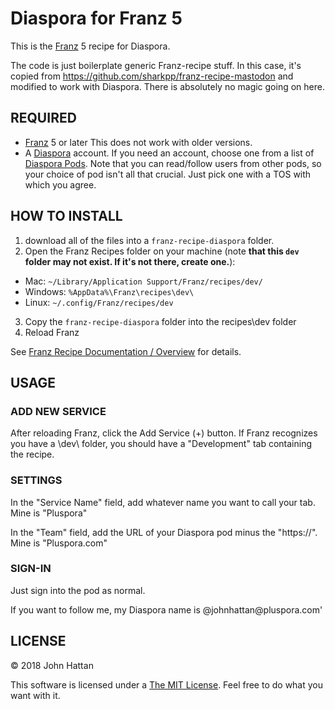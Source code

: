 # Diaspora for Franz 5

This is the [Franz](https://meetfranz.com/) 5 recipe for Diaspora.

The code is just boilerplate generic Franz-recipe stuff. In this case, it's copied from https://github.com/sharkpp/franz-recipe-mastodon and modified to work with Diaspora. There is absolutely no magic going on here.

## REQUIRED

* [Franz](https://meetfranz.com/) 5 or later
  This does not work with older versions.
* A [Diaspora](https://diasporafoundation.org/) account. If you need an account, choose one from a list of [Diaspora Pods](https://podupti.me/).
  Note that you can read/follow users from other pods, so your choice of pod isn't all that crucial. Just pick one with a TOS with which you agree.

## HOW TO INSTALL

1. download all of the files into a `franz-recipe-diaspora` folder.
2. Open the Franz Recipes folder on your machine (note **that this `dev` folder may not exist. If it's not there, create one.**):
  * Mac: `~/Library/Application Support/Franz/recipes/dev/`
  * Windows: `%AppData%\Franz\recipes\dev\`
  * Linux: `~/.config/Franz/recipes/dev`
3. Copy the `franz-recipe-diaspora` folder into the recipes\dev folder
4. Reload Franz

See [Franz Recipe Documentation / Overview](https://github.com/meetfranz/plugins/blob/master/docs/integration.md)
 for details.

## USAGE

### ADD NEW SERVICE

After reloading Franz, click the Add Service (+) button. If Franz recognizes you have a \dev\ folder, you should have a "Development" tab containing the recipe.

### SETTINGS

In the "Service Name" field, add whatever name you want to call your tab. Mine is "Pluspora"

In the "Team" field, add the URL of your Diaspora pod minus the "https://". Mine is "Pluspora.com"

### SIGN-IN

Just sign into the pod as normal.

If you want to follow me, my Diaspora name is \@johnhattan\@pluspora.com'

## LICENSE

&copy; 2018 John Hattan

This software is licensed under a [The MIT License](http://opensource.org/licenses/MIT). Feel free to do what you want with it.
